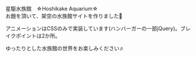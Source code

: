 
星駆水族館　☆Hoshikake Aquarium☆ <br>
お題を頂いて、架空の水族館サイトを作りました🐬

アニメーションはCSSのみで実装しています(ハンバーガーの一部jQuery)。ブレイクポイントは2か所。

ゆったりとした水族館の世界をお楽しみください♬
